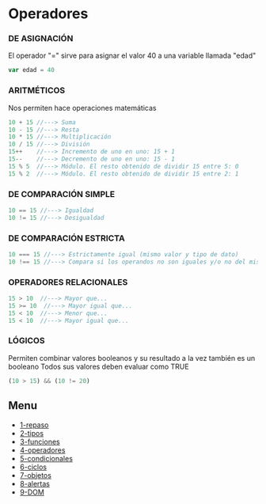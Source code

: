 # Operadores
### DE ASIGNACIÓN

El operador "=" sirve para asignar el valor 40 a una variable llamada "edad"
```js
var edad = 40
```
### ARITMÉTICOS
Nos permiten hace operaciones matemáticas
```js
10 + 15 //---> Suma
10 - 15 //---> Resta
10 * 15 //---> Multiplicación
10 / 15 //---> División
15++    //---> Incremento de uno en uno: 15 + 1
15--    //---> Decremento de uno en uno: 15 - 1
15 % 5  //---> Módulo. El resto obtenido de dividir 15 entre 5: 0
15 % 2  //---> Módulo. El resto obtenido de dividir 15 entre 2: 1
```
### DE COMPARACIÓN SIMPLE
```js
10 == 15 //---> Igualdad
10 != 15 //---> Desigualdad
```

### DE COMPARACIÓN ESTRICTA
```js
10 === 15 //---> Estrictamente igual (mismo valor y tipo de dato)
10 !== 15 //---> Compara si los operandos no son iguales y/o no del mismo tipo
```
### OPERADORES RELACIONALES
```js
15 > 10  //---> Mayor que...
15 >= 10  //---> Mayor igual que...
15 < 10  //---> Menor que...
15 < 10  //---> Mayor igual que...
```
### LÓGICOS
Permiten combinar valores booleanos y su resultado a la vez también es un booleano  Todos sus valores deben evaluar como TRUE

```js
(10 > 15) && (10 != 20) 
```
## Menu
- [1-repaso ](/js01/01-Intro_y_Repaso.md)
- [2-tipos ](/js01/02-Tipos_de_datos.md)
- [3-funciones ](/js01/03-funciones.md)
- [4-operadores ](/js01/04-Operadores.md)
- [5-condicionales ](/js01/05-Condicionales.md)
- [6-ciclos ](/js01/06-Ciclos.md)
- [7-objetos ](/js01/07-Objetos_Literales.md)
- [8-alertas ](/js01/08-Alertas.md)
- [9-DOM](/js01/09-DOM.md)